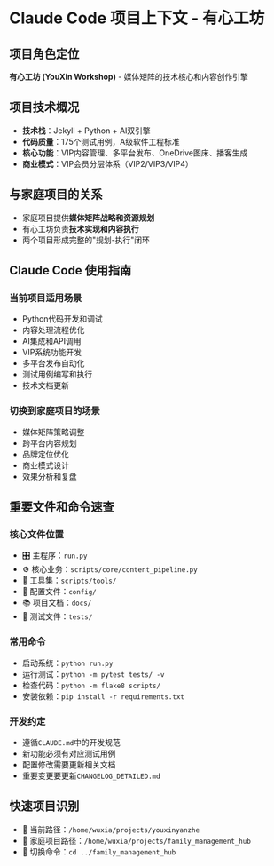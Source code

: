 # Claude Code 项目上下文 - 有心工坊

## 项目角色定位
**有心工坊 (YouXin Workshop)** - 媒体矩阵的技术核心和内容创作引擎

## 项目技术概况
- **技术栈**：Jekyll + Python + AI双引擎
- **代码质量**：175个测试用例，A级软件工程标准
- **核心功能**：VIP内容管理、多平台发布、OneDrive图床、播客生成
- **商业模式**：VIP会员分层体系（VIP2/VIP3/VIP4）

## 与家庭项目的关系
- 家庭项目提供**媒体矩阵战略和资源规划**
- 有心工坊负责**技术实现和内容执行**
- 两个项目形成完整的"规划-执行"闭环

## Claude Code 使用指南

### 当前项目适用场景
- Python代码开发和调试
- 内容处理流程优化
- AI集成和API调用
- VIP系统功能开发
- 多平台发布自动化
- 测试用例编写和执行
- 技术文档更新

### 切换到家庭项目的场景
- 媒体矩阵策略调整
- 跨平台内容规划
- 品牌定位优化
- 商业模式设计
- 效果分析和复盘

## 重要文件和命令速查

### 核心文件位置
- 🎛️ 主程序：`run.py`
- ⚙️ 核心业务：`scripts/core/content_pipeline.py`
- 🔧 工具集：`scripts/tools/`
- 📝 配置文件：`config/`
- 📚 项目文档：`docs/`
- 🧪 测试文件：`tests/`

### 常用命令
- 启动系统：`python run.py`
- 运行测试：`python -m pytest tests/ -v`
- 检查代码：`python -m flake8 scripts/`
- 安装依赖：`pip install -r requirements.txt`

### 开发约定
- 遵循`CLAUDE.md`中的开发规范
- 新功能必须有对应测试用例
- 配置修改需要更新相关文档
- 重要变更要更新`CHANGELOG_DETAILED.md`

## 快速项目识别
- 📁 当前路径：`/home/wuxia/projects/youxinyanzhe`
- 🔗 家庭项目路径：`/home/wuxia/projects/family_management_hub`
- 🚀 切换命令：`cd ../family_management_hub`